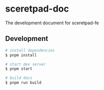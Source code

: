 # sceretpad-doc
The development document for sceretpad-fe

## Development

```bash
# install dependencies
$ pnpm install

# start dev server
$ pnpm start

# build docs
$ pnpm run build
```
